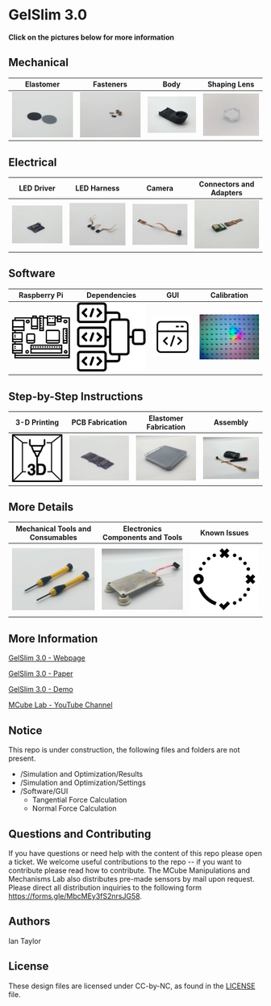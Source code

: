 # GelSlim 3.0

**Click on the pictures below for more information**

## Mechanical
| Elastomer | Fasteners | Body | Shaping Lens |
|---|---|---|---|
| <a href="  "><img src="src/images/mechanical/elastomer.JPG" width="270"></a>| <a href="  "><img src="src/images/mechanical/fasteners.JPG" width="270"></a>| <a href="  "><img src="src/images/mechanical/body.JPG" width="270"></a>| <a href="  "><img src="src/images/mechanical/shaping_lens.JPG" width="270"></a>| 

## Electrical
| LED Driver | LED Harness | Camera | Connectors and Adapters |
|---|---|---|---|
| <a href="  "><img src="src/images/electrical/led_driver.JPG" width="270"></a>| <a href="  "><img src="src/images/electrical/led_harness.JPG" width="270"></a>| <a href="  "><img src="src/images/electrical/camera.JPG" width="270"></a>| <a href="  "><img src="src/images/electrical/connectors_and_adapters.JPG" width="270"></a>| 

## Software
| Raspberry Pi | Dependencies | GUI | Calibration |
|---|---|---|---|
| <a href="  "><img src="src/images/software/raspberrypi_pcb.jpg" width="270"></a>| <a href="  "><img src="src/images/software/dependencies.jpg" width="270"></a>| <a href="  "><img src="src/images/software/gui.jpg" width="270"></a>| <a href="  "><img src="src/images/software/calibration.png" width="270"></a>| 

## Step-by-Step Instructions
| 3-D Printing  | PCB Fabrication | Elastomer Fabrication | Assembly |
|---|---|---|---|
| <a href="  "><img src="src/images/step_by_step/3d_printing.jpg" width="270"></a>| <a href="  "><img src="src/images/step_by_step/pcb.JPG" width="270"></a>| <a href="  "><img src="src/images/step_by_step/elastomer_fabrication.JPG" width="270"></a>| <a href="  "><img src="src/images/step_by_step/assembly.JPG" width="270"></a>| 

## More Details
| Mechanical Tools and Consumables | Electronics Components and Tools | Known Issues |
|---|---|---|
| <a href="  "><img src="src/images/more_details/screwdrivers.JPG" width="270"></a>| <a href="  "><img src="src/images/more_details/hot_plate.JPG" width="270"></a>| <a href="  "><img src="src/images/more_details/known_issues.jpg" width="270"></a>| 

## More Information
[GelSlim 3.0 - Webpage](https://ianhtaylor.net/gelslim-30)

[GelSlim 3.0 - Paper](https://arxiv.org/abs/2103.12269)

[GelSlim 3.0 - Demo](https://www.youtube.com/watch?v=Y10XN9byO0g)
  
[MCube Lab - YouTube Channel](https://www.youtube.com/channel/UCMYUWZTFWZjj7pUc3UPUjig)    

## Notice
This repo is under construction, the following files and folders are not present.
- /Simulation and Optimization/Results
- /Simulation and Optimization/Settings
- /Software/GUI 
  - Tangential Force Calculation
  - Normal Force Calculation

## Questions and Contributing
If you have questions or need help with the content of this repo please open a ticket. We welcome useful contributions to the repo -- if you want to contribute please read how to contribute. The MCube Manipulations and Mechanisms Lab also distributes pre-made sensors by mail upon request. Please direct all distribution inquiries to the following form https://forms.gle/MbcMEy3fS2nrsJG58.

## Authors
Ian Taylor

## License
These design files are licensed under CC-by-NC, as found in the [LICENSE](https://github.com/mcubelab/gelslim/blob/main/LICENSE) file.
